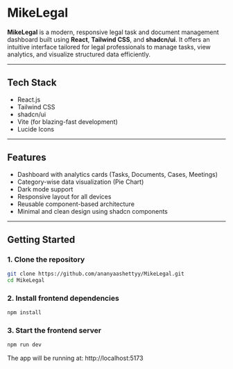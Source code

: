 #  MikeLegal

**MikeLegal** is a modern, responsive legal task and document management dashboard built using **React**, **Tailwind CSS**, and **shadcn/ui**. It offers an intuitive interface tailored for legal professionals to manage tasks, view analytics, and visualize structured data efficiently.

---

##  Tech Stack

-  React.js
-  Tailwind CSS
-  shadcn/ui
-  Vite (for blazing-fast development)
-  Lucide Icons

---

##  Features

-  Dashboard with analytics cards (Tasks, Documents, Cases, Meetings)
-  Category-wise data visualization (Pie Chart)
-  Dark mode support
-  Responsive layout for all devices
-  Reusable component-based architecture
-  Minimal and clean design using shadcn components

---

##  Getting Started
### 1. Clone the repository

```bash
git clone https://github.com/ananyaashettyy/MikeLegal.git
cd MikeLegal
```

### 2. Install frontend dependencies

```bash
npm install
```

### 3. Start the frontend server

```bash
npm run dev
```

The app will be running at: http://localhost:5173
